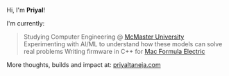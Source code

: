 Hi, I'm **Priyal**!

I'm currently:
> Studying Computer Engineering @ [McMaster University](https://www.eng.mcmaster.ca/ece/)
> Experimenting with AI/ML to understand how these models can solve real problems
> Writing firmware in C++ for [Mac Formula Electric](https://github.com/macformula/racecar)

More thoughts, builds and impact at: [priyaltaneja.com](https://priyaltaneja.com)

